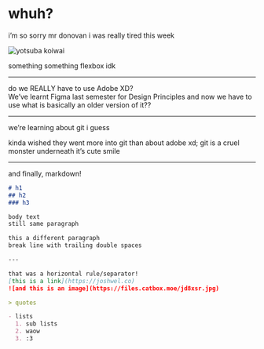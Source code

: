 # whuh?

i’m so sorry mr donovan i was really tired this week

![yotsuba koiwai](https://files.catbox.moe/jd8xsr.jpg)

something something flexbox idk

---

do we REALLY have to use Adobe XD?  
We’ve learnt Figma last semester for Design Principles and now we have to use what is
basically an older version of it??

---

we’re learning about git i guess

kinda wished they went more into git than about adobe xd; git is a cruel monster
underneath it’s cute smile

---

and finally, markdown!

```markdown
# h1
## h2
### h3

body text
still same paragraph

this a different paragraph  
break line with trailing double spaces

---

that was a horizontal rule/separator!
[this is a link](https://joshwel.co)
![and this is an image](https://files.catbox.moe/jd8xsr.jpg)

> quotes

- lists
  1. sub lists
  2. waow
  3. :3
```
